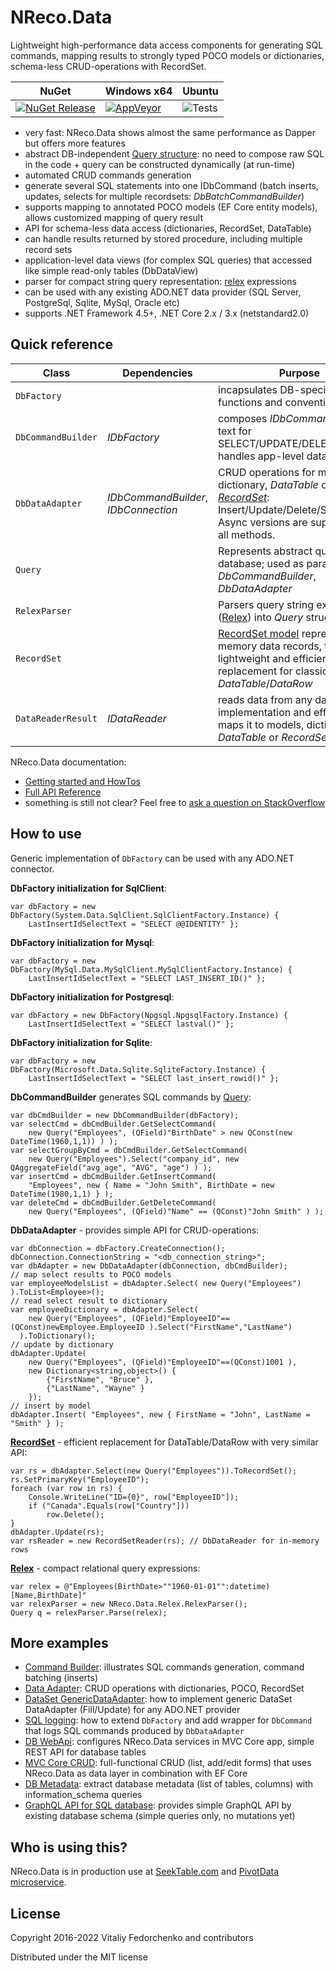 # NReco.Data
Lightweight high-performance data access components for generating SQL commands, mapping results to strongly typed POCO models or dictionaries, schema-less CRUD-operations with RecordSet. 

NuGet | Windows x64 | Ubuntu
--- | --- | ---
[![NuGet Release](https://img.shields.io/nuget/v/NReco.Data.svg)](https://www.nuget.org/packages/NReco.Data/) | [![AppVeyor](https://img.shields.io/appveyor/ci/nreco/data/master.svg)](https://ci.appveyor.com/project/nreco/data) | ![Tests](https://github.com/nreco/data/actions/workflows/dotnet-test.yml/badge.svg) 

* very fast: NReco.Data shows almost the same performance as Dapper but offers more features
* abstract DB-independent [Query structure](https://github.com/nreco/data/wiki/Query): no need to compose raw SQL in the code + query can be constructed dynamically (at run-time)
* automated CRUD commands generation
* generate several SQL statements into one IDbCommand (batch inserts, updates, selects for multiple recordsets: *DbBatchCommandBuilder*)
* supports mapping to annotated POCO models (EF Core entity models), allows customized mapping of query result 
* API for schema-less data access (dictionaries, RecordSet, DataTable)
* can handle results returned by stored procedure, including multiple record sets
* application-level data views (for complex SQL queries) that accessed like simple read-only tables (DbDataView)
* parser for compact string query representation: [relex](https://github.com/nreco/data/wiki/Relex) expressions
* can be used with any existing ADO.NET data provider (SQL Server, PostgreSql, Sqlite, MySql, Oracle etc)
* supports .NET Framework 4.5+, .NET Core 2.x / 3.x (netstandard2.0)

## Quick reference
Class | Dependencies | Purpose
--- | --- | ---
`DbFactory` | | incapsulates DB-specific functions and conventions 
`DbCommandBuilder` | *IDbFactory* | composes *IDbCommand* and SQL text for SELECT/UPDATE/DELETE/INSERT, handles app-level dataviews
`DbDataAdapter` | *IDbCommandBuilder*, *IDbConnection* | CRUD operations for model, dictionary, *DataTable* or *[RecordSet](https://github.com/nreco/data/wiki/RecordSet)*: Insert/Update/Delete/Select. Async versions are supported for all methods.
`Query` | | Represents abstract query to database; used as parameter in *DbCommandBuilder*, *DbDataAdapter*
`RelexParser` | | Parsers query string expression ([Relex](https://github.com/nreco/data/wiki/Relex)) into *Query* structure
`RecordSet` | | [RecordSet model](https://github.com/nreco/data/wiki/RecordSet) represents in-memory data records, this is lightweight and efficient replacement for classic *DataTable*/*DataRow*
`DataReaderResult` | *IDataReader* | reads data from any data reader implementation and efficiently maps it to models, dictionaries, *DataTable* or *RecordSet*

NReco.Data documentation:
* [Getting started and HowTos](https://github.com/nreco/data/wiki)
* [Full API Reference](http://www.nrecosite.com/doc/NReco.Data/)
* something is still not clear? Feel free to [ask a question on StackOverflow](http://stackoverflow.com/questions/ask?tags=nreco,c%23) 

## How to use
Generic implementation of `DbFactory` can be used with any ADO.NET connector. 

**DbFactory initialization for SqlClient**:
```
var dbFactory = new DbFactory(System.Data.SqlClient.SqlClientFactory.Instance) {
	LastInsertIdSelectText = "SELECT @@IDENTITY" };
```
**DbFactory initialization for Mysql**:
```
var dbFactory = new DbFactory(MySql.Data.MySqlClient.MySqlClientFactory.Instance) {
	LastInsertIdSelectText = "SELECT LAST_INSERT_ID()" };
```
**DbFactory initialization for Postgresql**:
```
var dbFactory = new DbFactory(Npgsql.NpgsqlFactory.Instance) {
	LastInsertIdSelectText = "SELECT lastval()" };
```
**DbFactory initialization for Sqlite**:
```
var dbFactory = new DbFactory(Microsoft.Data.Sqlite.SqliteFactory.Instance) {
	LastInsertIdSelectText = "SELECT last_insert_rowid()" };
```

**DbCommandBuilder** generates SQL commands by [Query](https://github.com/nreco/data/wiki/Query):
```
var dbCmdBuilder = new DbCommandBuilder(dbFactory);
var selectCmd = dbCmdBuilder.GetSelectCommand( 
	new Query("Employees", (QField)"BirthDate" > new QConst(new DateTime(1960,1,1)) ) );
var selectGroupByCmd = dbCmdBuilder.GetSelectCommand( 
	new Query("Employees").Select("company_id", new QAggregateField("avg_age", "AVG", "age") ) );
var insertCmd = dbCmdBuilder.GetInsertCommand(
	"Employees", new { Name = "John Smith", BirthDate = new DateTime(1980,1,1) } );
var deleteCmd = dbCmdBuilder.GetDeleteCommand(
	new Query("Employees", (QField)"Name" == (QConst)"John Smith" ) );
```

**DbDataAdapter** - provides simple API for CRUD-operations:
```
var dbConnection = dbFactory.CreateConnection();
dbConnection.ConnectionString = "<db_connection_string>";
var dbAdapter = new DbDataAdapter(dbConnection, dbCmdBuilder);
// map select results to POCO models
var employeeModelsList = dbAdapter.Select( new Query("Employees") ).ToList<Employee>();
// read select result to dictionary
var employeeDictionary = dbAdapter.Select( 
    new Query("Employees", (QField)"EmployeeID"==(QConst)newEmployee.EmployeeID ).Select("FirstName","LastName") 
  ).ToDictionary();
// update by dictionary
dbAdapter.Update( 
	new Query("Employees", (QField)"EmployeeID"==(QConst)1001 ),
	new Dictionary<string,object>() {
		{"FirstName", "Bruce" },
		{"LastName", "Wayne" }
	});
// insert by model
dbAdapter.Insert( "Employees", new { FirstName = "John", LastName = "Smith" } );  
```
**[RecordSet](https://github.com/nreco/data/wiki/RecordSet)** - efficient replacement for DataTable/DataRow with very similar API:
```
var rs = dbAdapter.Select(new Query("Employees")).ToRecordSet();
rs.SetPrimaryKey("EmployeeID");
foreach (var row in rs) {
	Console.WriteLine("ID={0}", row["EmployeeID"]);
	if ("Canada".Equals(row["Country"]))
		row.Delete();
}
dbAdapter.Update(rs);
var rsReader = new RecordSetReader(rs); // DbDataReader for in-memory rows
```
**[Relex](https://github.com/nreco/data/wiki/Relex)** - compact relational query expressions:
```
var relex = @"Employees(BirthDate>""1960-01-01"":datetime)[Name,BirthDate]"
var relexParser = new NReco.Data.Relex.RelexParser();
Query q = relexParser.Parse(relex);
```

## More examples
* [Command Builder](https://github.com/nreco/data/tree/master/examples/SqliteDemo.CommandBuilder/Program.cs): illustrates SQL commands generation, command batching (inserts)
* [Data Adapter](https://github.com/nreco/data/tree/master/examples/SqliteDemo.DataAdapter/Program.cs): CRUD operations with dictionaries, POCO, RecordSet
* [DataSet GenericDataAdapter](https://github.com/nreco/data/blob/master/examples/DataSetGenericDataAdapter/Program.cs): how to implement generic DataSet DataAdapter (Fill/Update) for any ADO.NET provider 
* [SQL logging](https://github.com/nreco/data/tree/master/examples/SqliteDemo.SqlLogging): how to extend `DbFactory` and add wrapper for `DbCommand` that logs SQL commands produced by `DbDataAdapter`
* [DB WebApi](https://github.com/nreco/data/tree/master/examples/SqliteDemo.WebApi): configures NReco.Data services in MVC Core app, simple REST API for database tables
* [MVC Core CRUD](https://github.com/nreco/data/tree/master/examples/SqliteDemo.MVCApplication): full-functional CRUD (list, add/edit forms) that uses NReco.Data as data layer in combination with EF Core
* [DB Metadata](https://github.com/nreco/data/tree/master/examples/MySqlDemo.DbMetadata): extract database metadata (list of tables, columns) with information_schema queries
* [GraphQL API for SQL database](https://github.com/nreco/data/tree/master/examples/SqliteDemo.GraphQLApi): provides simple GraphQL API by existing database schema (simple queries only, no mutations yet)

## Who is using this?
NReco.Data is in production use at [SeekTable.com](https://www.seektable.com/) and [PivotData microservice](https://www.nrecosite.com/pivotdata_service.aspx).

## License
Copyright 2016-2022 Vitaliy Fedorchenko and contributors

Distributed under the MIT license
